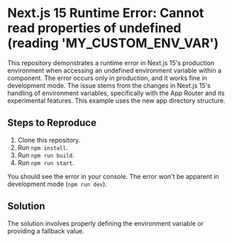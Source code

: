 # Next.js 15 Runtime Error: Cannot read properties of undefined (reading 'MY_CUSTOM_ENV_VAR')

This repository demonstrates a runtime error in Next.js 15's production environment when accessing an undefined environment variable within a component. The error occurs only in production, and it works fine in development mode.  The issue stems from the changes in Next.js 15's handling of environment variables, specifically with the App Router and its experimental features.  This example uses the new app directory structure.

## Steps to Reproduce

1. Clone this repository.
2. Run `npm install`.
3. Run `npm run build`.
4. Run `npm run start`.

You should see the error in your console.  The error won't be apparent in development mode (`npm run dev`).

## Solution

The solution involves properly defining the environment variable or providing a fallback value.